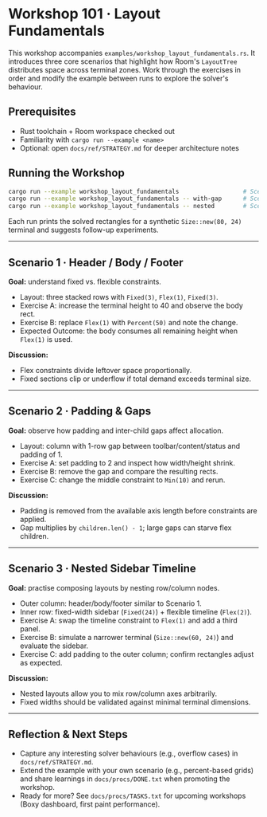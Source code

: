 # Workshop 101 · Layout Fundamentals

This workshop accompanies `examples/workshop_layout_fundamentals.rs`. It introduces
three core scenarios that highlight how Room's `LayoutTree` distributes space across
terminal zones. Work through the exercises in order and modify the example between runs
to explore the solver's behaviour.

## Prerequisites
- Rust toolchain + Room workspace checked out
- Familiarity with `cargo run --example <name>`
- Optional: open `docs/ref/STRATEGY.md` for deeper architecture notes

## Running the Workshop
```bash
cargo run --example workshop_layout_fundamentals                  # Scenario 1 (basic)
cargo run --example workshop_layout_fundamentals -- with-gap      # Scenario 2 (gap + padding)
cargo run --example workshop_layout_fundamentals -- nested        # Scenario 3 (nested sidebar)
```
Each run prints the solved rectangles for a synthetic `Size::new(80, 24)` terminal and
suggests follow-up experiments.

---

## Scenario 1 · Header / Body / Footer
**Goal:** understand fixed vs. flexible constraints.

- Layout: three stacked rows with `Fixed(3)`, `Flex(1)`, `Fixed(3)`.
- Exercise A: increase the terminal height to 40 and observe the body rect.
- Exercise B: replace `Flex(1)` with `Percent(50)` and note the change.
- Expected Outcome: the body consumes all remaining height when `Flex(1)` is used.

**Discussion:**
- Flex constraints divide leftover space proportionally.
- Fixed sections clip or underflow if total demand exceeds terminal size.

---

## Scenario 2 · Padding & Gaps
**Goal:** observe how padding and inter-child gaps affect allocation.

- Layout: column with 1-row gap between toolbar/content/status and padding of 1.
- Exercise A: set padding to 2 and inspect how width/height shrink.
- Exercise B: remove the gap and compare the resulting rects.
- Exercise C: change the middle constraint to `Min(10)` and rerun.

**Discussion:**
- Padding is removed from the available axis length before constraints are applied.
- Gap multiplies by `children.len() - 1`; large gaps can starve flex children.

---

## Scenario 3 · Nested Sidebar Timeline
**Goal:** practise composing layouts by nesting row/column nodes.

- Outer column: header/body/footer similar to Scenario 1.
- Inner row: fixed-width sidebar (`Fixed(24)`) + flexible timeline (`Flex(2)`).
- Exercise A: swap the timeline constraint to `Flex(1)` and add a third panel.
- Exercise B: simulate a narrower terminal (`Size::new(60, 24)`) and evaluate the sidebar.
- Exercise C: add padding to the outer column; confirm rectangles adjust as expected.

**Discussion:**
- Nested layouts allow you to mix row/column axes arbitrarily.
- Fixed widths should be validated against minimal terminal dimensions.

---

## Reflection & Next Steps
- Capture any interesting solver behaviours (e.g., overflow cases) in `docs/ref/STRATEGY.md`.
- Extend the example with your own scenario (e.g., percent-based grids) and share learnings in `docs/procs/DONE.txt` when promoting the workshop.
- Ready for more? See `docs/procs/TASKS.txt` for upcoming workshops (Boxy dashboard, first paint performance).
